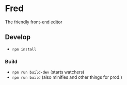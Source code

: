 # Fred
The friendly front-end editor

## Develop
- `npm install`

### Build
 - `npm run build-dev` (starts watchers)
 - `npm run build` (also minifies and other things for prod.)